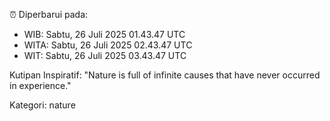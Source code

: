 ⏰ Diperbarui pada:
- WIB: Sabtu, 26 Juli 2025 01.43.47 UTC
- WITA: Sabtu, 26 Juli 2025 02.43.47 UTC
- WIT: Sabtu, 26 Juli 2025 03.43.47 UTC

Kutipan Inspiratif:
"Nature is full of infinite causes that have never occurred in experience."


Kategori: nature


